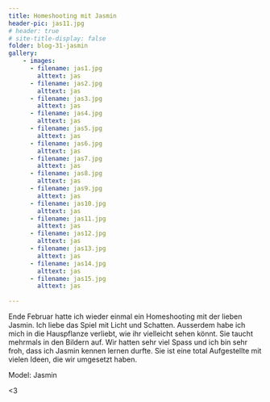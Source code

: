```yaml
---
title: Homeshooting mit Jasmin
header-pic: jas11.jpg
# header: true
# site-title-display: false
folder: blog-31-jasmin
gallery: 
    - images:
      - filename: jas1.jpg
        alttext: jas
      - filename: jas2.jpg
        alttext: jas
      - filename: jas3.jpg
        alttext: jas
      - filename: jas4.jpg
        alttext: jas
      - filename: jas5.jpg
        alttext: jas
      - filename: jas6.jpg
        alttext: jas
      - filename: jas7.jpg
        alttext: jas
      - filename: jas8.jpg
        alttext: jas
      - filename: jas9.jpg
        alttext: jas
      - filename: jas10.jpg
        alttext: jas
      - filename: jas11.jpg
        alttext: jas
      - filename: jas12.jpg
        alttext: jas      
      - filename: jas13.jpg
        alttext: jas
      - filename: jas14.jpg
        alttext: jas
      - filename: jas15.jpg
        alttext: jas      
  
---
```


Ende Februar hatte ich wieder einmal ein Homeshooting mit der lieben Jasmin. 
Ich liebe das Spiel mit Licht und Schatten. Ausserdem habe ich mich in die Hauspflanze verliebt, wie ihr vielleicht sehen könnt. Sie taucht mehrmals in den Bildern auf. 
Wir hatten sehr viel Spass und ich bin sehr froh, dass ich Jasmin kennen lernen durfte. Sie ist eine total Aufgestellte mit vielen Ideen, die wir umgesetzt haben. 

Model: Jasmin

&lt;3
